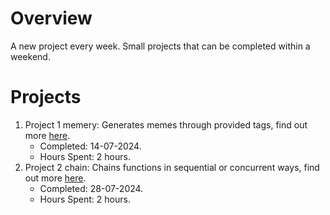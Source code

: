 # Overview
A new project every week. Small projects that can be completed within a weekend.

# Projects
1. Project 1 memery: Generates memes through provided tags, find out more [here](/project1). 
    * Completed: 14-07-2024.
    * Hours Spent: 2 hours.
2. Project 2 chain: Chains functions in sequential or concurrent ways, find out more [here](/project2).
    * Completed: 28-07-2024.
    * Hours Spent: 2 hours.